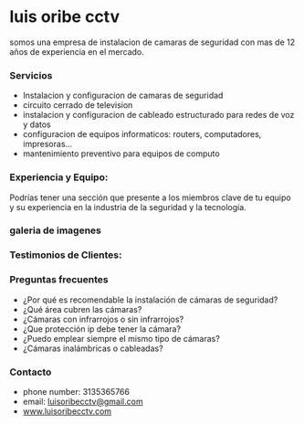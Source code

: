 # luis oribe cctv

somos una empresa de instalacion de camaras de seguridad con mas de 12 años de experiencia en el mercado.

### Servicios

- Instalacion y configuracion de camaras de seguridad
- circuito cerrado de television
- instalacion y configuracion de cableado estructurado para redes de voz y datos
- configuracion de equipos informaticos: routers, computadores, impresoras...
- mantenimiento preventivo para equipos de computo

### Experiencia y Equipo:
Podrías tener una sección que presente a los miembros clave de tu equipo y su experiencia en la industria de la seguridad y la tecnología.

### galeria de imagenes

### Testimonios de Clientes:

### Preguntas frecuentes

- ¿Por qué es recomendable la instalación de cámaras de seguridad?
- ¿Qué área cubren las cámaras?
- ¿Cámaras con infrarrojos o sin infrarrojos?
- ¿Que protección ip debe tener la cámara?
- ¿Puedo emplear siempre el mismo tipo de cámaras?
- ¿Cámaras inalámbricas o cableadas?

### Contacto 

- phone number: 3135365766
- email: luisoribecctv@gmail.com
- www.luisoribecctv.com
